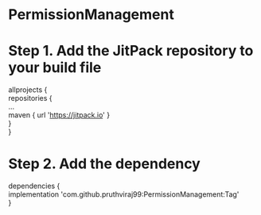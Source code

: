 # PermissionManagement

# Step 1. Add the JitPack repository to your build file
allprojects {<br/>
		repositories {<br/>
			...<br/>
			maven { url 'https://jitpack.io' }<br/>
		}<br/>
	}<br/>
  
  
# Step 2. Add the dependency

dependencies {<br/>
	        implementation 'com.github.pruthviraj99:PermissionManagement:Tag'<br/>
	}<br/>
